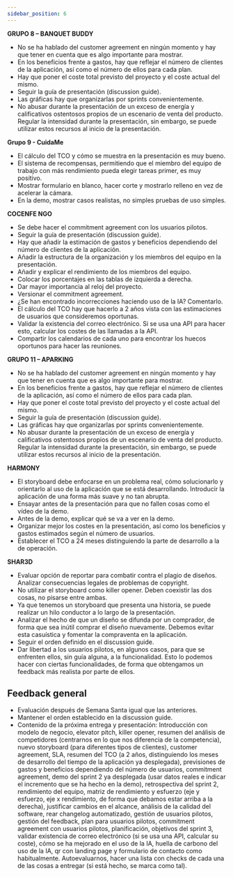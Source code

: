 ```yaml
---
sidebar_position: 6
---
```



**GRUPO 8 – BANQUET BUDDY**
+ No se ha hablado del customer agreement en ningún momento y hay que tener en
cuenta que es algo importante para mostrar.
+ En los beneficios frente a gastos, hay que reflejar el número de clientes de la aplicación, así como el número de ellos para cada plan.
+ Hay que poner el coste total previsto del proyecto y el coste actual del mismo.
+ Seguir la guía de presentación (discussion guide).
+ Las gráficas hay que organizarlas por sprints convenientemente.
+ No abusar durante la presentación de un exceso de energía y calificativos ostentosos propios de un escenario de venta del producto. Regular la intensidad durante la presentación, sin embargo, se puede utilizar estos recursos al inicio de la presentación.

**Grupo 9 - CuidaMe**
+ El cálculo del TCO y cómo se muestra en la presentación es muy bueno.
+ El sistema de recompensas, permitiendo que el miembro del equipo de trabajo con más rendimiento pueda elegir tareas primer, es muy positivo.
+ Mostrar formulario en blanco, hacer corte y mostrarlo relleno en vez de acelerar la cámara.
+ En la demo, mostrar casos realistas, no simples pruebas de uso simples.

**COCENFE NGO**
+ Se debe hacer el commitment agreement con los usuarios pilotos.
+ Seguir la guía de presentación (discussion guide).
+ Hay que añadir la estimación de gastos y beneficios dependiendo del número de clientes de la aplicación.
+ Añadir la estructura de la organización y los miembros del equipo en la presentación.
+ Añadir y explicar el rendimiento de los miembros del equipo.
+ Colocar los porcentajes en las tablas de izquierda a derecha.
+ Dar mayor importancia al reloj del proyecto.
+ Versionar el commitment agreement.
+ ¿Se han encontrado incorrecciones haciendo uso de la IA? Comentarlo.
+ El cálculo del TCO hay que hacerlo a 2 años vista con las estimaciones de usuarios
que consideremos oportunas.
+ Validar la existencia del correo electrónico. Si se usa una API para hacer esto,
calcular los costes de las llamadas a la API.
+ Compartir los calendarios de cada uno para encontrar los huecos oportunos para
hacer las reuniones.

**GRUPO 11 – APARKING**
+ No se ha hablado del customer agreement en ningún momento y hay que tener en cuenta que es algo importante para mostrar.
+ En los beneficios frente a gastos, hay que reflejar el número de clientes de la aplicación, así como el número de ellos para cada plan.
+ Hay que poner el coste total previsto del proyecto y el coste actual del mismo.
+ Seguir la guía de presentación (discussion guide).
+ Las gráficas hay que organizarlas por sprints convenientemente.
+ No abusar durante la presentación de un exceso de energía y calificativos ostentosos propios de un escenario de venta del producto. Regular la intensidad durante la presentación, sin embargo, se puede utilizar estos recursos al inicio de la presentación.

**HARMONY**

+ El storyboard debe enfocarse en un problema real, cómo solucionarlo y orientarlo al uso de la aplicación que se está desarrollando. Introducir la aplicación de una forma más suave y no tan abrupta.
+ Ensayar antes de la presentación para que no fallen cosas como el vídeo de la demo.
+ Antes de la demo, explicar qué se va a ver en la demo.
+ Organizar mejor los costes en la presentación, así como los beneficios y gastos estimados según el número de usuarios.
+ Establecer el TCO a 24 meses distinguiendo la parte de desarrollo a la de operación.

**SHAR3D**
+ Evaluar opción de reportar para combatir contra el plagio de diseños. Analizar consecuencias legales de problemas de copyright.
+ No utilizar el storyboard como killer opener. Deben coexistir las dos cosas, no pisarse entre ambas.
+ Ya que tenemos un storyboard que presenta una historia, se puede realizar un hilo conductor a lo largo de la presentación.
+ Analizar el hecho de que un diseño se difunda por un comprador, de forma que sea inútil comprar el diseño nuevamente. Debemos evitar esta casuística y fomentar la compraventa en la aplicación.
+ Seguir el orden definido en el discussion guide.
+ Dar libertad a los usuarios pilotos, en algunos casos, para que se enfrenten ellos, sin guía alguna, a la funcionalidad. Esto lo podemos hacer con ciertas funcionalidades, de forma que obtengamos un feedback más realista por parte de ellos.

## Feedback general

+ Evaluación después de Semana Santa igual que las anteriores.
+ Mantener el orden establecido en la discussion guide.
+ Contenido de la próxima entrega y presentación: Introducción con modelo de negocio, elevator pitch, killer opener, resumen del análisis de competidores (centrarnos en lo que nos diferencia de la competencia), nuevo storyboard (para diferentes tipos de clientes), customer agreement, SLA, resumen del TCO (a 2 años, distinguiendo los meses de desarrollo del tiempo de la aplicación ya desplegada), previsiones de gastos y beneficios dependiendo del número de usuarios, commitment agreement, demo del sprint 2 ya desplegada (usar datos reales e indicar el incremento que se ha hecho en la demo), retrospectiva del sprint 2, rendimiento del equipo, matriz de rendimiento y esfuerzo (eje y esfuerzo, eje x rendimiento, de forma que debamos estar arriba a la derecha), justificar cambios en el alcance, análisis de la calidad del software, rear changelog automatizado, gestión de usuarios pilotos, gestión del feedback, plan para usuarios pilotos, commitment agreement con usuarios pilotos, planificación, objetivos del sprint 3, validar existencia de correo electrónico (si se usa una API, calcular su coste), cómo se ha mejorado en el uso de la IA, huella de carbono del uso de la IA, qr con landing page y formulario de contacto como habitualmente. Autoevaluarnos, hacer una lista con checks de cada una de las cosas a entregar (si está hecho, se marca como tal).
